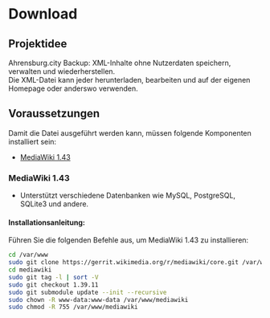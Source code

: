 # Download
## Projektidee
Ahrensburg.city Backup: XML-Inhalte ohne Nutzerdaten speichern, verwalten und wiederherstellen.  
Die XML-Datei kann jeder herunterladen, bearbeiten und auf der eigenen Homepage oder anderswo verwenden.
## Voraussetzungen
Damit die Datei ausgeführt werden kann, müssen folgende Komponenten installiert sein:
* [MediaWiki 1.43](#mediawiki-143)


### MediaWiki 1.43
* Unterstützt verschiedene Datenbanken wie MySQL, PostgreSQL, SQLite3 und andere.

#### Installationsanleitung:
Führen Sie die folgenden Befehle aus, um MediaWiki 1.43 zu installieren:

```bash
cd /var/www
sudo git clone https://gerrit.wikimedia.org/r/mediawiki/core.git /var/www/mediawiki
cd mediawiki
sudo git tag -l | sort -V
sudo git checkout 1.39.11
sudo git submodule update --init --recursive
sudo chown -R www-data:www-data /var/www/mediawiki
sudo chmod -R 755 /var/www/mediawiki
```

